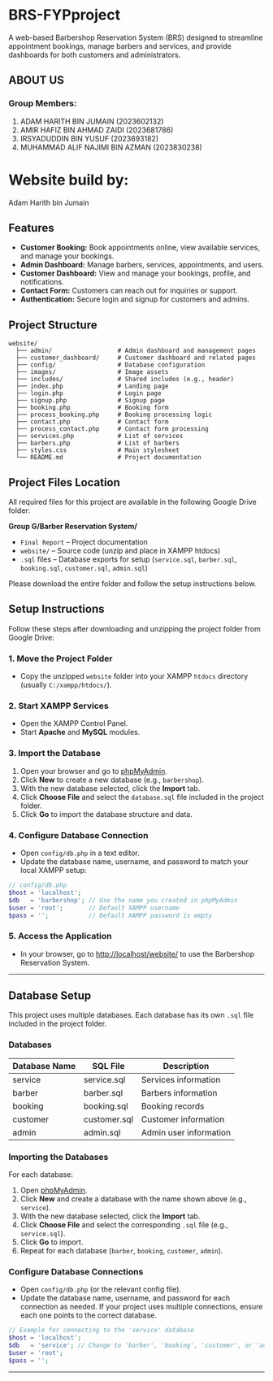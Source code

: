# BRS-FYPproject

A web-based Barbershop Reservation System (BRS) designed to streamline appointment bookings, manage barbers and services, and provide dashboards for both customers and administrators.

## ABOUT US 
### Group Members:
1. ADAM HARITH BIN JUMAIN (2023602132)
2. AMIR HAFIZ BIN AHMAD ZAIDI (2023681786)
3. IRSYADUDDIN BIN YUSUF (2023693182)
4. MUHAMMAD ALIF NAJIMI BIN AZMAN (2023830238)

# Website build by:
Adam Harith bin Jumain

## Features

- **Customer Booking:** Book appointments online, view available services, and manage your bookings.
- **Admin Dashboard:** Manage barbers, services, appointments, and users.
- **Customer Dashboard:** View and manage your bookings, profile, and notifications.
- **Contact Form:** Customers can reach out for inquiries or support.
- **Authentication:** Secure login and signup for customers and admins.

## Project Structure

```
website/
  ├── admin/                  # Admin dashboard and management pages
  ├── customer_dashboard/     # Customer dashboard and related pages
  ├── config/                 # Database configuration
  ├── images/                 # Image assets
  ├── includes/               # Shared includes (e.g., header)
  ├── index.php               # Landing page
  ├── login.php               # Login page
  ├── signup.php              # Signup page
  ├── booking.php             # Booking form
  ├── process_booking.php     # Booking processing logic
  ├── contact.php             # Contact form
  ├── process_contact.php     # Contact form processing
  ├── services.php            # List of services
  ├── barbers.php             # List of barbers
  ├── styles.css              # Main stylesheet
  └── README.md               # Project documentation
```

## Project Files Location

All required files for this project are available in the following Google Drive folder:

**Group G/Barber Reservation System/**

- `Final Report` – Project documentation
- `website/` – Source code (unzip and place in XAMPP htdocs)
- `.sql` files – Database exports for setup (`service.sql`, `barber.sql`, `booking.sql`, `customer.sql`, `admin.sql`)

Please download the entire folder and follow the setup instructions below.

## Setup Instructions

Follow these steps after downloading and unzipping the project folder from Google Drive:

### 1. Move the Project Folder
- Copy the unzipped `website` folder into your XAMPP `htdocs` directory (usually `C:/xampp/htdocs/`).

### 2. Start XAMPP Services
- Open the XAMPP Control Panel.
- Start **Apache** and **MySQL** modules.

### 3. Import the Database
1. Open your browser and go to [phpMyAdmin](http://localhost/phpmyadmin).
2. Click **New** to create a new database (e.g., `barbershop`).
3. With the new database selected, click the **Import** tab.
4. Click **Choose File** and select the `database.sql` file included in the project folder.
5. Click **Go** to import the database structure and data.

### 4. Configure Database Connection
- Open `config/db.php` in a text editor.
- Update the database name, username, and password to match your local XAMPP setup:

```php
// config/db.php
$host = 'localhost';
$db   = 'barbershop'; // Use the name you created in phpMyAdmin
$user = 'root';       // Default XAMPP username
$pass = '';           // Default XAMPP password is empty
```

### 5. Access the Application
- In your browser, go to [http://localhost/website/](http://localhost/website/) to use the Barbershop Reservation System.

---

## Database Setup

This project uses multiple databases. Each database has its own `.sql` file included in the project folder.

### Databases

| Database Name | SQL File      | Description                |
|---------------|--------------|----------------------------|
| service       | service.sql  | Services information       |
| barber        | barber.sql   | Barbers information        |
| booking       | booking.sql  | Booking records            |
| customer      | customer.sql | Customer information       |
| admin         | admin.sql    | Admin user information     |

### Importing the Databases

For each database:

1. Open [phpMyAdmin](http://localhost/phpmyadmin).
2. Click **New** and create a database with the name shown above (e.g., `service`).
3. With the new database selected, click the **Import** tab.
4. Click **Choose File** and select the corresponding `.sql` file (e.g., `service.sql`).
5. Click **Go** to import.
6. Repeat for each database (`barber`, `booking`, `customer`, `admin`).

### Configure Database Connections

- Open `config/db.php` (or the relevant config file).
- Update the database name, username, and password for each connection as needed. If your project uses multiple connections, ensure each one points to the correct database.

```php
// Example for connecting to the 'service' database
$host = 'localhost';
$db   = 'service'; // Change to 'barber', 'booking', 'customer', or 'admin' as needed
$user = 'root';
$pass = '';
```

---


